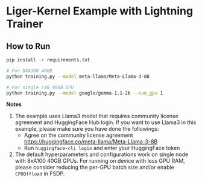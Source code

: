 # Liger-Kernel Example with Lightning Trainer

## How to Run
```bash
pip install -r requirements.txt

# For 8XA100 40GB
python training.py --model meta-llama/Meta-Llama-3-8B

# For single L40 48GB GPU
python training.py --model google/gemma-1.1-2b --num_gpu 1
```

**Notes**
1. The example uses Llama3 model that requires community license agreement and HuggingFace Hub login. If you want to use Llama3 in this example, please make sure you have done the followings:
    * Agree on the community license agreement https://huggingface.co/meta-llama/Meta-Llama-3-8B
    * Run `huggingface-cli login` and enter your HuggingFace token
2. The default hyperparameters and configurations work on single node with 8xA100 40GB GPUs. For running on device with less GPU RAM, please consider reducing the per-GPU batch size and/or enable `CPUOffload` in FSDP.


<!-- Benchmark TBD -->